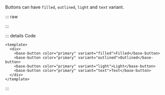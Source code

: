 Buttons can have `filled`, `outlined`, `light` and `text` variant.

::: raw

<ClientOnly>
  <ButtonVariant />
</ClientOnly>

:::

::: details Code

```vue
<template>
  <div>
    <base-button color="primary" variant="filled">Filled</base-button>
    <base-button color="primary" variant="outlined">Outlined</base-button>
    <base-button color="primary" variant="light">Light</base-button>
    <base-button color="primary" variant="text">Text</base-button>
  </div>
</template>
```

:::

